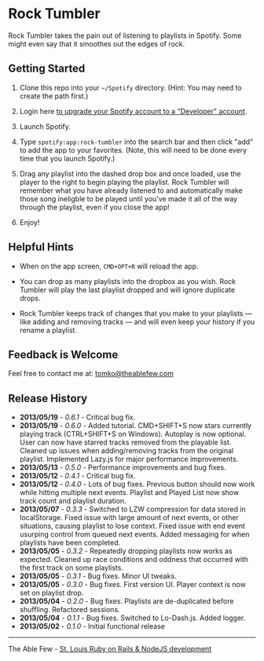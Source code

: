 # Rock Tumbler 

Rock Tumbler takes the pain out of listening to playlists in Spotify. Some might even say that it smoothes out the edges of rock.

## Getting Started

1. Clone this repo into your `~/Spotify` directory. (Hint: You may need to create the path first.)

2. Login here [to upgrade your Spotify account to a "Developer" account](https://developer.spotify.com/login/).

3. Launch Spotify.

4. Type `spotify:app:rock-tumbler` into the search bar and then click "add" to add the app to your favorites. (Note, this will need to be done every time that you launch Spotify.)

5. Drag any playlist into the dashed drop box and once loaded, use the player to the right to begin playing the playlist. Rock Tumbler will remember what you have already listened to and automatically make those song ineligble to be played until you've made it all of the way through the playlist, even if you close the app!

6. Enjoy!

## Helpful Hints

* When on the app screen, `CMD+OPT+R` will reload the app.

* You can drop as many playlists into the dropbox as you wish. Rock Tumbler will play the last playlist dropped and will ignore duplicate drops.

* Rock Tumbler keeps track of changes that you make to your playlists — like adding and removing tracks — and will even keep your history if you rename a playlist.

## Feedback is Welcome

Feel free to contact me at: [tomko@theablefew.com](mailto://tomko@theablefew.com)

## Release History
* __2013/05/19__ - _0.6.1_ - Critical bug fix.
* __2013/05/19__ - _0.6.0_ - Added tutorial. CMD+SHIFT+S now stars currently playing track (CTRL+SHIFT+S on Windows). Autoplay is now optional. User can now have starred tracks removed from the playable list. Cleaned up issues when adding/removing tracks from the original playlist. Implemented Lazy.js for major performance improvements.
* __2013/05/13__ - _0.5.0_ - Performance improvements and bug fixes.
* __2013/05/12__ - _0.4.1_ - Critical bug fix.
* __2013/05/12__ - _0.4.0_ - Lots of bug fixes. Previous button should now work while hitting multiple next events. Playlist and Played List now show track count and playlist duration.
* __2013/05/07__ - _0.3.3_ - Switched to LZW compression for data stored in localStorage. Fixed issue with large amount of next events, or other situations, causing playlist to lose context. Fixed issue with end event usurping control from queued next events. Added messaging for when playlists have been completed.
* __2013/05/05__ - _0.3.2_ - Repeatedly dropping playlists now works as expected. Cleaned up race conditions and oddness that occurred with the first track on some playlists.
* __2013/05/05__ - _0.3.1_ - Bug fixes. Minor UI tweaks.
* __2013/05/05__ - _0.3.0_ - Bug fixes. First version UI. Player context is now set on playlist drop.
* __2013/05/04__ - _0.2.0_ - Bug fixes. Playlists are de-duplicated before shuffling. Refactored sessions.
* __2013/05/04__ - _0.1.1_ - Bug fixes. Switched to Lo-Dash.js. Added logger.
* __2013/05/02__ - _0.1.0_ - Initial functional release

----
The Able Few - [St. Louis Ruby on Rails & NodeJS development](http://theablefew.com/?utm_source=GitHub&utm_medium=link&utm_campaign=rock-tumbler)
